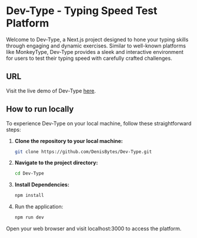 # Dev-Type - Typing Speed Test Platform

Welcome to Dev-Type, a Next.js project designed to hone your typing skills through engaging and dynamic exercises. Similar to well-known platforms like MonkeyType, Dev-Type provides a sleek and interactive environment for users to test their typing speed with carefully crafted challenges.

## URL

Visit the live demo of Dev-Type [here](https://dev-type.vercel.app).


## How to run locally

  To experience Dev-Type on your local machine, follow these straightforward steps:

1. **Clone the repository to your local machine:**

   ```bash
   git clone https://github.com/DenisBytes/Dev-Type.git

2. **Navigate to the project directory:**

   ```bash
   cd Dev-Type

3. **Install Dependencies:**

   ```bash
   npm install
   
4. Run the application:

   ```bash
   npm run dev

Open your web browser and visit localhost:3000 to access the platform.
